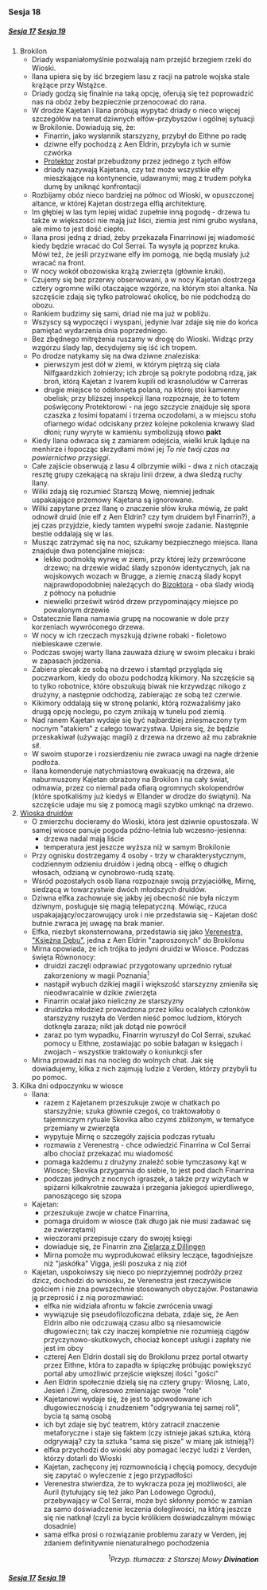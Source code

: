 ### Sesja 18
##### [Sesja 17](#sesja-017) [Sesja 19](#sesja-019)
1. Brokilon
    - Driady wspaniałomyślnie pozwalają nam przejść brzegiem rzeki do Wioski. 
    - Ilana upiera się by iść brzegiem lasu z racji na patrole wojska stale krążące przy Wstążce. 
    - Driady godzą się finalnie na taką opcję, oferują się też poprowadzić nas na obóz żeby bezpiecznie przenocować do rana. 
    - W drodze Kajetan i Ilana próbują wypytać driady o nieco więcej szczegółów na temat dziwnych elfów-przybyszów i ogólnej sytuacji w Brokilonie. Dowiadują się, że:
        - Finarrin, jako wysłannik starszyzny, przybył do Eithne po radę
        - dziwne elfy pochodzą z Aen Eldrin, przybyła ich w sumie czwórka
        - [Protektor](Bizoktor) został przebudzony przez jednego z tych elfów
        - driady nazywają Kajetana, czy też może wszystkie elfy mieszkające na kontynencie, udawanymi; mag z trudem połyka dumę by uniknąć konfrontacji
    - Rozbijamy obóz nieco bardziej na północ od Wioski, w opuszczonej altance, w której Kajetan dostrzega elfią architekturę. 
    - Im głębiej w las tym lepiej widać zupełnie inną pogodę - drzewa tu także w większości nie mają już liści, ziemia jest nimi grubo wysłana, ale mimo to jest dość ciepło.
    - Ilana prosi jedną z driad, żeby przekazała Finarrinowi jej wiadomość kiedy będzie wracać do Col Serrai. Ta wysyła ją poprzez kruka. Mówi też, że jeśli przyzwane elfy im pomogą, nie będą musiały już wracać na front.
    - W nocy wokół obozowiska krążą zwierzęta (głównie kruki). 
    - Czujemy się bez przerwy obserwowani, a w nocy Kajetan dostrzega cztery ogromne wilki otaczające wzgórze, na którym stoi altanka. Na szczęście zdają się tylko patrolować okolicę, bo nie podchodzą do obozu.
    - Rankiem budzimy się sami, driad nie ma już w pobliżu. 
    - Wszyscy są wypoczęci i wyspani, jedynie Ivar zdaje się nie do końca pamiętać wydarzenia dnia poprzedniego. 
    - Bez zbędnego mitrężenia ruszamy w drogę do Wioski. Widząc przy wzgórzu ślady łap, decydujemy się iść ich tropem.
    - Po drodze natykamy się na dwa dziwne znaleziska:
        - pierwszym jest dół w ziemi, w którym piętrzą się ciała Nilfgaardzkich żołnierzy; ich zbroje są pokryte podobną rdzą, jak broń, którą Kajetan z Ivarem kupili od krasnoludów w Carreras
        - drugie miejsce to odsłonięta polana, na której stoi kamienny obelisk; przy bliższej inspekcji Ilana rozpoznaje, że to totem poświęcony Protektorowi - na jego szczycie znajduje się spora czaszka z łosimi łopatami i trzema oczodołami, a w miejscu stołu ofiarnego widać odciskany przez kolejne pokolenia krwawy ślad dłoni; runy wyryte w kamieniu symbolizują słowo **pakt**
    - Kiedy Ilana odwraca się z zamiarem odejścia, wielki kruk ląduje na menhirze i łopocząc skrzydłami mówi jej *To nie twój czas na powiernictwo przysięgi*. 
    - Całe zajście obserwują z lasu 4 olbrzymie wilki - dwa z nich otaczają resztę grupy czekającą na skraju linii drzew, a dwa śledzą ruchy Ilany.
    - Wilki zdają się rozumieć Starszą Mowę, niemniej jednak uspakajające przemowy Kajetana są ignorowane.
    - Wilki zapytane przez Ilanę o znaczenie słów kruka mówią, że pakt odnowił druid (nie elf z Aen Eldrin? czy tym druidem był Finarrin?), a jej czas przyjdzie, kiedy tamten wypełni swoje zadanie. Następnie bestie oddalają się w las.
    - Musząc zatrzymać się na noc, szukamy bezpiecznego miejsca. Ilana znajduje dwa potencjalne miejsca:
        - lekko podmokłą wyrwę w ziemi, przy której leży przewrócone drzewo; na drzewie widać ślady szponów identycznych, jak na wojskowych wozach w Brugge, a ziemię znaczą ślady kopyt najprawdopodobniej należących do [Bizoktora](Bizoktor) - oba ślady wiodą z północy na południe
        - niewielki prześwit wśród drzew przypominający miejsce po powalonym drzewie
    - Ostatecznie Ilana namawia grupę na nocowanie w dole przy korzeniach wywróconego drzewa. 
    - W nocy w ich rzeczach myszkują dziwne robaki - fioletowo niebieskawe czerwie. 
    - Podczas swojej warty Ilana zauważa dziurę w swoim plecaku i braki w zapasach jedzenia. 
    - Zabiera plecak ze sobą na drzewo i stamtąd przygląda się poczwarkom, kiedy do obozu podchodzą kikimory. Na szczęście są to tylko robotnice, które obszukują biwak nie krzywdząc nikogo z drużyny, a następnie odchodzą, zabierając ze sobą też czerwie.
    - Kikimory oddalają się w stronę polanki, którą rozważaliśmy jako drugą opcję noclegu, po czym znikają w tunelu pod ziemią.
    - Nad ranem Kajetan wydaje się być najbardziej zniesmaczony tym nocnym "atakiem" z całego towarzystwa. Upiera się, że będzie przeskakiwał (używając magii) z drzewa na drzewo aż mu zabraknie sił. 
    - W swoim stuporze i rozsierdzeniu nie zwraca uwagi na nagłe drżenie podłoża.
    - Ilana komenderuje natychmiastową ewakuację na drzewa, ale naburmuszony Kajetan obrażony na Brokilon i na cały świat, odmawia, przez co niemal pada ofiarą ogromnych skolopendrów (które spotkaliśmy już kiedyś w Ellander w drodze do świątyni). Na szczęście udaje mu się z pomocą magii szybko umknąć na drzewo.
2. [Wioska druidów](Wioska)
    - O zmierzchu docieramy do Wioski, która jest dziwnie opustoszała. W samej wiosce panuje pogoda późno-letnia lub wczesno-jesienna:
        - drzewa nadal mają liście
        - temperatura jest jeszcze wyższa niż w samym Brokilonie 
    - Przy ognisku dostrzegamy 4 osoby - trzy w charakterystycznym, codziennym odzieniu druidów i jedną obcą - elfkę o długich włosach, odzianą w cynobrowo-rudą szatę. 
    - Wśród pozostałych osób Ilana rozpoznaje swoją przyjaciółkę, Mirnę, siedzącą w towarzystwie dwóch młodszych druidów.
    - Dziwna elfka zachowuje się jakby jej obecność nie była niczym dziwnym, posługuje się magią telepatyczną. Mówiąc, rzuca uspakajający/oczarowujący urok i nie przedstawia się - Kajetan dość butnie zwraca jej uwagę na brak manier.
    - Elfka, niezbyt skonsternowana, przedstawia się jako [Verenestra, "Księżna Dębu"](Verenestra), jedna z Aen Eldrin "zaproszonych" do Brokilonu
    - Mirna opowiada, że ich trójka to jedyni druidzi w Wiosce. Podczas święta Równonocy:
        - druidzi zaczęli odprawiać przygotowany uprzednio rytuał zakorzeniony w magii Poznania[<sup>1</sup>](#ad1)
        - nastąpił wybuch dzikiej magii i większość starszyzny zmieniła się nieodwracalnie w dzikie zwierzęta
        - Finarrin ocalał jako nieliczny ze starszyzny
        - druidzka młodzież prowadzona przez kilku ocalałych członków starszyzny ruszyła do Verden nieść pomoc ludziom, których dotknęła zaraza; nikt jak dotąd nie powrócił
        - zaraz po tym wypadku, Finarrin wyruszył do Col Serrai, szukać pomocy u Eithne, zostawiając po sobie bałagan w księgach i zwojach - wszystkie traktowały o koniunkcji sfer
    - Mirna prowadzi nas na nocleg do wolnych chat. Jak się dowiadujemy, kilka z nich zajmują ludzie z Verden, którzy przybyli tu po pomoc.
3. Kilka dni odpoczynku w wiosce
    - Ilana:
        - razem z Kajetanem przeszukuje zwoje w chatkach po starszyźnie; szuka głównie czegoś, co traktowałoby o tajemniczym rytuale Skovika albo czymś zbliżonym, w tematyce przemiany w zwierzęta
        - wypytuje Mirnę o szczegóły zajścia podczas rytuału
        - rozmawia z Verenestrą - chce odwiedzić Finarrina w Col Serrai albo chociaż przekazać mu wiadomość
        - pomaga każdemu z drużyny znaleźć sobie tymczasowy kąt w Wiosce; Skovika przygarnia do siebie, to jest pod dach Finarrina
        - podczas jednych z nocnych igraszek, a także przy wizytach w spiżarni kilkakrotnie zauważa i przegania jakiegoś upierdliwego, panoszącego się szopa 
    - Kajetan:
        - przeszukuje zwoje w chatce Finarrina,
        - pomaga druidom w wiosce (tak długo jak nie musi zadawać się ze zwierzętami)
        - wieczorami przepisuje czary do swojej księgi
        - dowiaduje się, że Finarrin zna [Zielarza z Dillingen](Regis)
        - Mirna pomoże mu wyprodukować eliksiry leczące, łagodniejsze niż "jaskółka" Vigga, jeśli poszuka z nią ziół
    - Kajetan, uspokoiwszy się nieco po nieprzyjemnej podróży przez dzicz, dochodzi do wniosku, że Verenestra jest rzeczywiście gościem i nie zna powszechnie stosowanych obyczajów. Postanawia ją przeprosić i z nią porozmawiać:
        - elfka nie widziała afrontu w fakcie zwrócenia uwagi
        - wywiązuje się pseudofilozoficzna debata, zdaje się, że Aen Eldrin albo nie odczuwają czasu albo są niesamowicie długowieczni; tak czy inaczej kompletnie nie rozumieją ciągów przyczynowo-skutkowych, chociaż koncept usługi i zapłaty nie jest im obcy
        - czterej Aen Eldrin dostali się do Brokilonu przez portal otwarty przez Eithne, która to zapadła w śpiączkę próbując powiększyć portal aby umożliwić przejście większej ilości "gości"
        - Aen Eldrin społecznie dzielą się na cztery grupy: Wiosnę, Lato, Jesień i Zimę, okresowo zmieniając swoje "role" 
        - Kajetanowi wydaje się, że jest to spowodowane ich długowiecznością i znudzeniem "odgrywania tej samej roli", bycia tą samą osobą
        - ich byt zdaje się być teatrem, który zatracił znaczenie metaforyczne i staje się faktem (czy istnieje jakaś sztuka, którą odgrywają? czy ta sztuka "sama się pisze" w miarę jak istnieją?)
        - elfka przychodzi do wioski aby pomagać leczyć ludzi z Verden, którzy dotarli do Wioski 
        - Kajetan, zachęcony jej rozmownością i chęcią pomocy, decyduje się zapytać o wyleczenie z jego przypadłości 
        - Verenestra stwierdza, że to wykracza poza jej możliwości, ale Auril (tytułujący się też jako Pan Lodowego Ogrodu), przebywający w Col Serrai, może być skłonny pomóc w zamian za samo doświadczenie leczenia dolegliwości, na którą jeszcze się nie natknął (czyli za bycie królikiem doświadczalnym mówiąc dosadnie) 
        - sama elfka prosi o rozwiązanie problemu zarazy w Verden, jej zdaniem definitywnie nienaturalnego pochodzenia
<div align="right"><i><a id='ad1'></a><sup>1</sup>Przyp. tłumacza: z Starszej Mowy <b>Divination</b></i></div>

##### [Sesja 17](#sesja-017) [Sesja 19](#sesja-019)